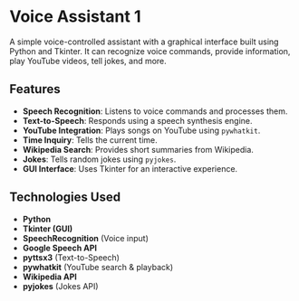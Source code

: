 # Voice Assistant 1  

A simple voice-controlled assistant with a graphical interface built using Python and Tkinter. It can recognize voice commands, provide information, play YouTube videos, tell jokes, and more.  

## Features  
- **Speech Recognition**: Listens to voice commands and processes them.  
- **Text-to-Speech**: Responds using a speech synthesis engine.  
- **YouTube Integration**: Plays songs on YouTube using `pywhatkit`.  
- **Time Inquiry**: Tells the current time.  
- **Wikipedia Search**: Provides short summaries from Wikipedia.  
- **Jokes**: Tells random jokes using `pyjokes`.  
- **GUI Interface**: Uses Tkinter for an interactive experience.  

## Technologies Used  
- **Python**  
- **Tkinter (GUI)**  
- **SpeechRecognition** (Voice input)  
- **Google Speech API**  
- **pyttsx3** (Text-to-Speech)  
- **pywhatkit** (YouTube search & playback)  
- **Wikipedia API**  
- **pyjokes** (Jokes API) 
